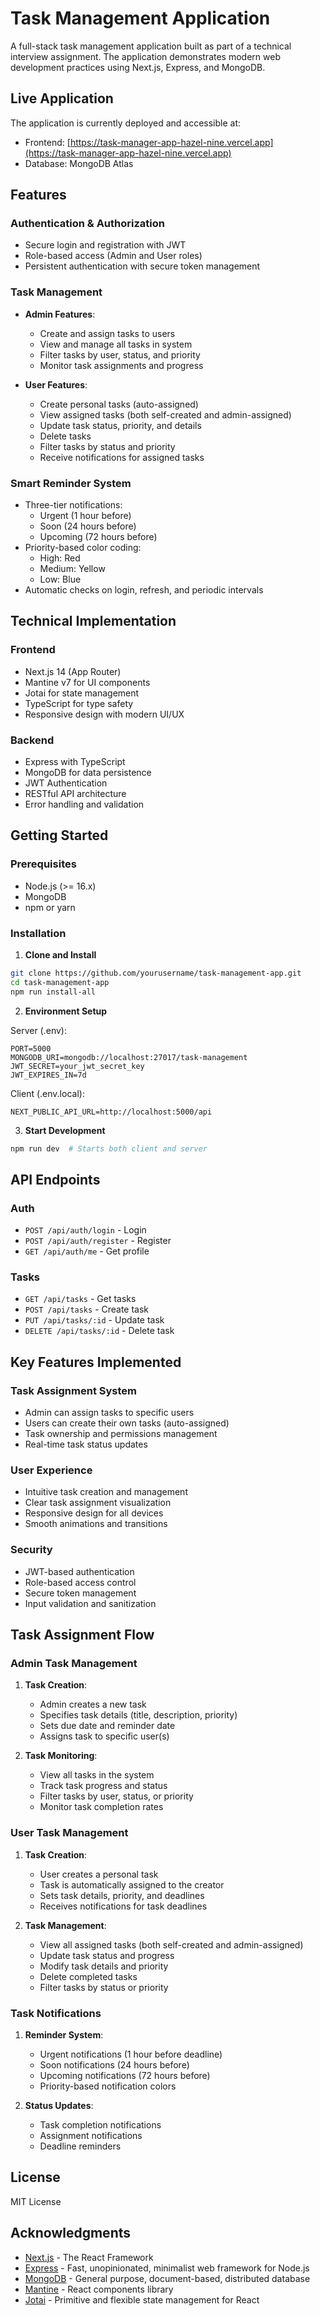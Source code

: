 # Task Management Application

A full-stack task management application built as part of a technical interview assignment. The application demonstrates modern web development practices using Next.js, Express, and MongoDB.

## Live Application
The application is currently deployed and accessible at:
- Frontend: [https://task-manager-app-hazel-nine.vercel.app](https://task-manager-app-hazel-nine.vercel.app)
- Database: MongoDB Atlas

## Features

### Authentication & Authorization
- Secure login and registration with JWT
- Role-based access (Admin and User roles)
- Persistent authentication with secure token management

### Task Management
- **Admin Features**:
  - Create and assign tasks to users
  - View and manage all tasks in system
  - Filter tasks by user, status, and priority
  - Monitor task assignments and progress
  
- **User Features**:
  - Create personal tasks (auto-assigned)
  - View assigned tasks (both self-created and admin-assigned)
  - Update task status, priority, and details
  - Delete tasks
  - Filter tasks by status and priority
  - Receive notifications for assigned tasks

### Smart Reminder System
- Three-tier notifications:
  - Urgent (1 hour before)
  - Soon (24 hours before)
  - Upcoming (72 hours before)
- Priority-based color coding:
  - High: Red
  - Medium: Yellow
  - Low: Blue
- Automatic checks on login, refresh, and periodic intervals

## Technical Implementation

### Frontend
- Next.js 14 (App Router)
- Mantine v7 for UI components
- Jotai for state management
- TypeScript for type safety
- Responsive design with modern UI/UX

### Backend
- Express with TypeScript
- MongoDB for data persistence
- JWT Authentication
- RESTful API architecture
- Error handling and validation

## Getting Started

### Prerequisites
- Node.js (>= 16.x)
- MongoDB
- npm or yarn

### Installation

1. **Clone and Install**
```bash
git clone https://github.com/yourusername/task-management-app.git
cd task-management-app
npm run install-all
```

2. **Environment Setup**

Server (.env):
```
PORT=5000
MONGODB_URI=mongodb://localhost:27017/task-management
JWT_SECRET=your_jwt_secret_key
JWT_EXPIRES_IN=7d
```

Client (.env.local):
```
NEXT_PUBLIC_API_URL=http://localhost:5000/api
```

3. **Start Development**
```bash
npm run dev  # Starts both client and server
```

## API Endpoints

### Auth
- `POST /api/auth/login` - Login
- `POST /api/auth/register` - Register
- `GET /api/auth/me` - Get profile

### Tasks
- `GET /api/tasks` - Get tasks
- `POST /api/tasks` - Create task
- `PUT /api/tasks/:id` - Update task
- `DELETE /api/tasks/:id` - Delete task

## Key Features Implemented

### Task Assignment System
- Admin can assign tasks to specific users
- Users can create their own tasks (auto-assigned)
- Task ownership and permissions management
- Real-time task status updates

### User Experience
- Intuitive task creation and management
- Clear task assignment visualization
- Responsive design for all devices
- Smooth animations and transitions

### Security
- JWT-based authentication
- Role-based access control
- Secure token management
- Input validation and sanitization

## Task Assignment Flow

### Admin Task Management
1. **Task Creation**:
   - Admin creates a new task
   - Specifies task details (title, description, priority)
   - Sets due date and reminder date
   - Assigns task to specific user(s)

2. **Task Monitoring**:
   - View all tasks in the system
   - Track task progress and status
   - Filter tasks by user, status, or priority
   - Monitor task completion rates

### User Task Management
1. **Task Creation**:
   - User creates a personal task
   - Task is automatically assigned to the creator
   - Sets task details, priority, and deadlines
   - Receives notifications for task deadlines

2. **Task Management**:
   - View all assigned tasks (both self-created and admin-assigned)
   - Update task status and progress
   - Modify task details and priority
   - Delete completed tasks
   - Filter tasks by status or priority

### Task Notifications
1. **Reminder System**:
   - Urgent notifications (1 hour before deadline)
   - Soon notifications (24 hours before)
   - Upcoming notifications (72 hours before)
   - Priority-based notification colors

2. **Status Updates**:
   - Task completion notifications
   - Assignment notifications
   - Deadline reminders

## License

MIT License

## Acknowledgments

- [Next.js](https://nextjs.org/) - The React Framework
- [Express](https://expressjs.com/) - Fast, unopinionated, minimalist web framework for Node.js
- [MongoDB](https://www.mongodb.com/) - General purpose, document-based, distributed database
- [Mantine](https://mantine.dev/) - React components library
- [Jotai](https://jotai.org/) - Primitive and flexible state management for React 
